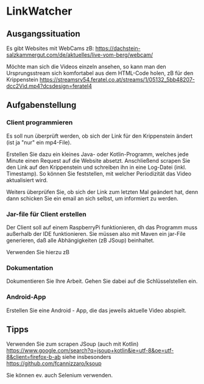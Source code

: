 # LinkWatcher

## Ausgangssituation

Es gibt Websites mit WebCams zB: <https://dachstein-salzkammergut.com/de/aktuelles/live-vom-berg/webcam/>

Möchte man sich die Videos einzeln ansehen, so kann man den Ursprungsstream sich komfortabel aus dem HTML-Code holen, zB für den Krippenstein <https://streamsrv54.feratel.co.at/streams/1/05132_5bb48207-dcc2Vid.mp4?dcsdesign=feratel4>

## Aufgabenstellung

### Client programmieren

Es soll nun überprüft werden, ob sich der Link für den Krippenstein ändert (ist ja "nur" ein mp4-File).

Erstellen Sie dazu ein kleines Java- oder Kotlin-Programm, welches jede Minute einen Request auf die Website absetzt. Anschließend scrapen Sie den Link auf den Krippenstein und schreiben ihn in eine Log-Datei (inkl. Timestamp). So können Sie feststellen, mit welcher Periodizität das Video aktualisiert wird.

Weiters überprüfen Sie, ob sich der Link zum letzten Mal geändert hat, denn dann schicken Sie ein email an sich selbst, um informiert zu werden.

### Jar-file für Client erstellen

Der Client soll auf einem RaspberryPi funktionieren, dh das Programm muss außerhalb der IDE funktionieren. Sie müssen also mit Maven ein jar-File generieren, daß alle Abhängigkeiten (zB JSoup) beinhaltet.

Verwenden Sie hierzu zB 

### Dokumentation

Dokumentieren Sie Ihre Arbeit. Gehen Sie dabei auf die Schlüsselstellen ein.

### Android-App

Erstellen Sie eine Android - App, die das jeweils aktuelle Video abspielt.

## Tipps

Verwenden Sie zum scrapen JSoup (auch mit Kotlin)
<https://www.google.com/search?q=jsoup+kotlin&ie=utf-8&oe=utf-8&client=firefox-b-ab>
siehe insbesonders <https://github.com/fcannizzaro/ksoup>

Sie können ev. auch Selenium verwenden.
